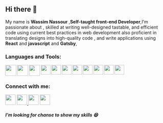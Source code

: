 ## Hi there 👋
My name is **Wassim Nassour** ,**Self-taught front-end Developer**,I'm passionate about , skilled at writing well-designed tastable, and efficient code using current best practices in web development also   proficient  in translating designs into high-quality code , and write applications  using **React** and **javascript** and **Gatsby**,   


<h3> Languages and Tools:</h3>
<p>
<img align="left" src="https://user-images.githubusercontent.com/60555512/93719250-1d55d380-fb79-11ea-931b-5435034b28c2.png" width="34px" height="34px"/>
 <img  align="left" src="https://user-images.githubusercontent.com/60555512/93865357-1684a900-fcbe-11ea-9847-0c61163de2ca.png"  width="34px" height="34px"/>
  <img align="left" src="https://user-images.githubusercontent.com/60555512/93867959-aaa43f80-fcc1-11ea-98a7-d79c97d32150.png"  width="34px" height="34px" />
  <img align="left"   src="https://user-images.githubusercontent.com/60555512/93867594-2b167080-fcc1-11ea-8642-2b58530a3766.png" width="30px" height="30px" />
   <img align="left" src="https://user-images.githubusercontent.com/60555512/93866011-0ae5b200-fcbf-11ea-8fb5-e2e3e1975201.png"  width="30px" height="30px" />
   <img align="left" src="https://user-images.githubusercontent.com/60555512/93866473-9a8b6080-fcbf-11ea-83d0-0caacccda68e.png"  width="30px" height="30px" />
   <img align="left" src="https://user-images.githubusercontent.com/60555512/93866399-834c7300-fcbf-11ea-8c65-3fc7ea66d775.png"  width="30px" height="30px" />
   <img align="left" src="https://user-images.githubusercontent.com/60555512/93866706-f0f89f00-fcbf-11ea-8147-46c411fc3355.png"  width="30px" height="30px" />
   <img align="left"src="https://user-images.githubusercontent.com/60555512/93866809-15ed1200-fcc0-11ea-9a53-73ef258d71cb.png"  width="30px" height="30px" />
   <img  align="left" src="https://user-images.githubusercontent.com/60555512/93867106-809e4d80-fcc0-11ea-91e8-170a2c6a041e.png"  width="30px" height="30px" />
  <img align="left" src="https://user-images.githubusercontent.com/60555512/93867244-ac213800-fcc0-11ea-8918-78fc53717190.png"  width="30px" height="30px" />
 </p>
<br />
<br />

<h3>Connect with me:</h3>
<p>
  <a href="https://www.facebook.com/wassim.nassour/" target="_blank"><img src="https://img.shields.io/badge/facebook-%231877F2.svg?&style=for-the-badge&logo=facebook&logoColor=white" height="32px"></a>
<a href="https://www.instagram.com/wassimnassour/" target="_blank">
  <img src="https://img.shields.io/badge/instagram-%23E4405F.svg?&style=for-the-badge&logo=instagram&logoColor=white" height="32px">
  </a>
<a href="https://www.linkedin.com/in/wassim-nassour-a21b53138/" target="_blank"><img src="https://img.shields.io/badge/linkedin-%230077B5.svg?&style=for-the-badge&logo=linkedin&logoColor=white" height="32px"></a>
<a href="https://twitter.com/WassimNassour" target="_blank"><img src="https://img.shields.io/badge/twitter-%231DA1F2.svg?&style=for-the-badge&logo=twitter&logoColor=white" height="32px"></a>
</p>

 #####   I’m looking for chanse to show my skills 😄
